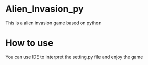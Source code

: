 # Alien_Invasion_py
This is a alien invasion game based on python

# How to use
You can use IDE to interpret the setting.py file and enjoy the game

